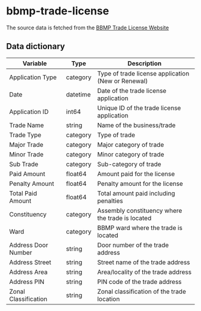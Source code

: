 # bbmp-trade-license

The source data is fetched from the [BBMP Trade License Website](https://trade.bbmpgov.in/Forms/frmApplicationStatusPublic.aspx)

## Data dictionary

| Variable | Type | Description |
|----------|------|-------------|
| Application Type | category | Type of trade license application (New or Renewal) |
| Date | datetime | Date of the trade license application |
| Application ID | int64 | Unique ID of the trade license application |
| Trade Name | string | Name of the business/trade |
| Trade Type | category | Type of trade |
| Major Trade | category | Major category of trade |
| Minor Trade | category | Minor category of trade |
| Sub Trade | category | Sub-category of trade |
| Paid Amount | float64 | Amount paid for the license |
| Penalty Amount | float64 | Penalty amount for the license |
| Total Paid Amount | float64 | Total amount paid including penalties |
| Constituency | category | Assembly constituency where the trade is located |
| Ward | category | BBMP ward where the trade is located |
| Address Door Number | string | Door number of the trade address |
| Address Street | string | Street name of the trade address |
| Address Area | string | Area/locality of the trade address |
| Address PIN | string | PIN code of the trade address |
| Zonal Classification | string | Zonal classification of the trade location |